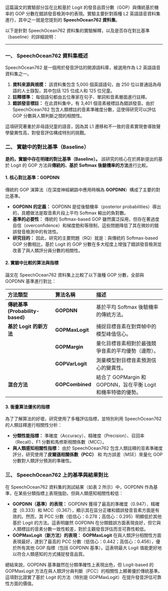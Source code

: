 這篇論文的實驗部分旨在比較基於 Logit 的發音品質分數（GOP）與傳統基於機率的 GOP 分數在錯誤發音檢測中的表現。實驗主要針對兩種 L2 英語語音資料集進行，其中之一就是您提到的 **SpeechOcean762 資料集**。

以下是針對 SpeechOcean762 資料集的實驗解釋，以及是否存在對比基準（baseline）的詳細說明：

---

### 一、 SpeechOcean762 資料集概述

SpeechOcean762 是一個用於發音評估的開源語料庫，被選用作為 L2 英語語音資料集之一。

1.  **資料來源與規模：** 該資料集包含 5,000 個英語語句，由 250 位以普通話為母語的人士錄製，其中包括 125 位成人和 125 位兒童。
2.  **註釋標準：** 每個語句都由五位專家在句子、單詞和音素層面進行註釋。
3.  **錯誤發音標註：** 在此資料集中，有 3,401 個音素被標註為錯誤發音。由於 SpeechOcean762 包含人類標註的音素準確度分數，這使得研究可以評估 GOP 分數與人類判斷之間的相關性。

這項研究著重於非母語兒童的語音，因為其 L1 遷移和不一致的音素實現會導致聲學變異性高，對發音評估構成特別的挑戰。

### 二、 實驗中的對比基準（Baseline）

**是的，實驗中存在明確的對比基準（Baseline）。** 該研究的核心在於將新提出的基於 Logit 的 GOP 方法與**傳統的、基於 Softmax 後驗機率的方法**進行比較。

#### 1. 核心對比基準：GOPDNN

傳統的 GOP 演算法（在深度神經網路中應用時稱為 **GOPDNN**）構成了主要的對比基準。

*   **GOPDNN 的定義：** GOPDNN 是從後驗機率（posterior probabilities）導出的，具體做法是取音素片段上平均 Softmax 輸出的負對數。
*   **基準的必要性：** 傳統的 Softmax-based GOP 雖然廣泛採用，但存在著過度自信（overconfidence）和梯度飽和等限制，這些問題降低了其在微妙的錯誤發音檢測中的有效性。
*   **研究目的：** 因此，研究的主要問題（RQ）就是：與傳統的 Softmax-based GOP 分數相比，基於 Logit 的 GOP 分數在多大程度上增強了錯誤發音檢測並改善了與人類評分員分數的相關性。

#### 2. 實驗中比較的算法與指標

論文在 SpeechOcean762 資料集上比較了以下幾種 GOP 分數，全部與 GOPDNN 基準進行對比：

| 方法類型 | 算法名稱 | 描述 |
| :--- | :--- | :--- |
| **傳統基準 (Probability-based)** | **GOPDNN** | 基於平均 Softmax 後驗機率的傳統方法。 |
| **基於 Logit 的新方法** | **GOPMaxLogit** | 捕捉目標音素在對齊幀中的模型峰值信心。 |
| | **GOPMargin** | 量化目標音素相對於最強競爭音素的平均優勢（邊際）。 |
| | **GOPVarLogit** | 測量模型對目標音素預測信心的變異性。 |
| **混合方法** | **GOPCombined** | 結合了 GOPMargin 和 GOPDNN，旨在平衡 Logit 和機率特徵的優勢。 |

#### 3. 衡量算法優劣的指標

為了了解算法的好壞，研究使用了多種評估指標，並特別利用 SpeechOcean762 的人類註釋進行相關性分析：

*   **分類性能指標：** 準確度（Accuracy）、精確度（Precision）、召回率（Recall）、F1 分數和馬修斯相關係數（MCC）。
*   **與人類感知相關性指標：** 由於 SpeechOcean762 包含人類註釋的音素準確度評分，研究使用了**皮爾遜相關係數（PCC）** 和 均方誤差（MSE）來量化 GOP 分數對人類評分預測的準確性。

### 三、 SpeechOcean762 上的基準與結果對比

在 SpeechOcean762 資料集的測試結果（如表 2 所示）中，GOPDNN 作為基準，在某些分類指標上表現強勁，但與人類感知相關性較低：

*   **GOPDNN（基準）的表現：** GOPDNN 獲得了最高的準確度（0.947）、精確度（0.333）和 MCC（0.367），顯示其在區分正確和錯誤發音音素方面是有效的。然而，其 PCC 分數（低信心：0.278；高信心：0.295）明顯低於其他基於 Logit 的方法。這表明雖然 GOPDNN 在分類錯誤方面表現良好，但它與人類標註的音素分數一致性較差，對於主觀發音評估而言可靠性較低。
*   **GOPMaxLogit（新方法）的表現：** **GOPMaxLogit** 在與人類評分相關性方面表現最好，達到了最高的 PCC 分數（低信心：0.442；高信心：0.456），優於所有其他 GOP 指標（包括 GOPDNN 基準）。這表明最大 Logit 值能更好地以符合人類感知的方式捕捉發音品質。

總結來說，GOPDNN 基準雖然在分類準確性上表現出色，但 Logit-based 的 GOPMaxLogit 方法在與人類評分員判斷（PCC）的相關性上顯著優於傳統基準。這項對比證實了基於 Logit 的方法（特別是 GOPMaxLogit）在提升發音評估可靠性方面的價值。